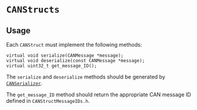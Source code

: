 # `CANStructs`

## Usage

Each `CANStruct` must implement the following methods:
```
virtual void serialize(CANMessage *message);
virtual void deserialize(const CANMessage *message);
virtual uint32_t get_message_ID();
```

The `serialize` and `deserialize` methods should be generated by [`CANSerializer`](../CANSerializer/README.md). 

The `get_message_ID` method should return the appropriate CAN message ID defined in `CANStructMessageIDs.h`. 
